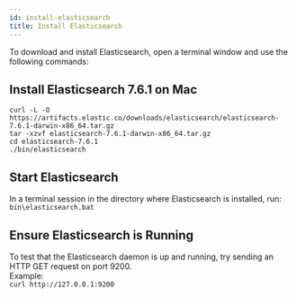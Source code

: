 ```yaml
---
id: install-elasticsearch
title: Install Elasticsearch
---
```


To download and install Elasticsearch, open a terminal window and use the following commands:  

## Install Elasticsearch 7.6.1 on Mac

```terminal
curl -L -O https://artifacts.elastic.co/downloads/elasticsearch/elasticsearch-7.6.1-darwin-x86_64.tar.gz
tar -xzvf elasticsearch-7.6.1-darwin-x86_64.tar.gz
cd elasticsearch-7.6.1
./bin/elasticsearch
```

## Start Elasticsearch

In a terminal session in the directory where Elasticsearch is installed, run:  
`bin\elasticsearch.bat`

## Ensure Elasticsearch is Running

To test that the Elasticsearch daemon is up and running, try sending an HTTP GET request on port 9200.  
Example:  
`curl http://127.0.0.1:9200`

